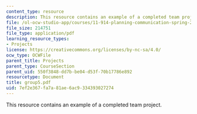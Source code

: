 ```yaml
---
content_type: resource
description: This resource contains an example of a completed team project.
file: /ol-ocw-studio-app/courses/11-914-planning-communication-spring-2007/7ef2e367fa7a81ae6ac9334393027274_group5.pdf
file_size: 214751
file_type: application/pdf
learning_resource_types:
- Projects
license: https://creativecommons.org/licenses/by-nc-sa/4.0/
ocw_type: OCWFile
parent_title: Projects
parent_type: CourseSection
parent_uid: 550f3848-dd7b-be04-d53f-70b17786e892
resourcetype: Document
title: group5.pdf
uid: 7ef2e367-fa7a-81ae-6ac9-334393027274
---
```

This resource contains an example of a completed team project.